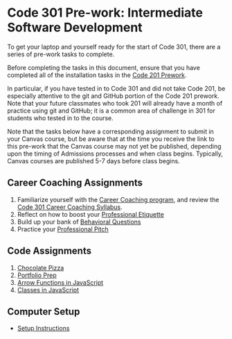 # Code 301 Pre-work: Intermediate Software Development

To get your laptop and yourself ready for the start of Code 301, there are a series of pre-work tasks to complete.

Before completing the tasks in this document, ensure that you have completed all of the installation tasks in the [Code 201 Prework](https://github.com/codefellows/code-201-prework).

In particular, if you have tested in to Code 301 and did not take Code 201, be especially attentive to the git and GitHub portion of the Code 201 prework. Note that your future classmates who took 201 will already have a month of practice using git and GitHub; it is a common area of challenge in 301 for students who tested in to the course.

Note that the tasks below have a corresponding assignment to submit in your Canvas course, but be aware that at the time you receive the link to this pre-work that the Canvas course may not yet be published, depending upon the timing of Admissions processes and when class begins. Typically, Canvas courses are published 5-7 days before class begins.

## Career Coaching Assignments

1. Familiarize yourself with the [Career Coaching program](/common_curriculum/career_coaching), and review the [Code 301 Career Coaching Syllabus](/common_curriculum/career_coaching/Code_301/301_Career_Coaching_Syllabus).
1. Reflect on how to boost your [Professional Etiquette](/common_curriculum/career_coaching/301/professional-etiquette)
1. Build up your bank of [Behavioral Questions](/common_curriculum/career_coaching/301/behavioral-questions)
1. Practice your [Professional Pitch](/common_curriculum/career_coaching/301/professional-pitch-draft)

## Code Assignments

1. [Chocolate Pizza](chocolate_pizza)
1. [Portfolio Prep](portfolio_prep)
1. [Arrow Functions in JavaScript](arrow-functions)
1. [Classes in JavaScript](classes)

## Computer Setup

- [Setup Instructions](set-up)
